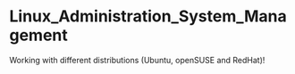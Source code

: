 # Linux_Administration_System_Management
Working with different distributions (Ubuntu, openSUSE and RedHat)!
